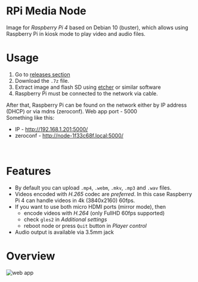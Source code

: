 # RPi Media Node

Image for *Raspberry Pi 4* based on Debian 10 (buster), which allows using Raspberry Pi in kiosk mode to play video and audio files.

# Usage
1. Go to [releases section](https://github.com/evgenii-d/rpi-media-node/releases)
2. Download the `.7z` file.
3. Extract image and flash SD using [etcher](https://www.balena.io/etcher/) or similar software
4. Raspberry Pi must be connected to the network via cable.

After that, Raspberry Pi can be found on the network either by IP address (DHCP) or via mdns (zeroconf). Web app port - 5000
<br>
Something like this:
* IP - http://192.168.1.201:5000/
* zeroconf - http://node-1f33c68f.local:5000/
<br>

# Features
* By default you can upload `.mp4`, `.webm`, `.mkv`, `.mp3` and `.wav` files.
* Videos encoded with *H.265* codec are *preferred*. In this case Raspberry Pi 4 can handle videos in 4k (3840x2160) 60fps.
* If you want to use both micro HDMI ports (mirror mode), then 
  * encode videos with *H.264* (only FullHD 60fps supported)
  * check `gles2` in *Additional settings*
  * reboot node or press `Quit` button in *Player control*
* Audio output is available via 3.5mm jack

# Overview
![web app](https://github.com/evgenii-d/rpi-media-node/blob/main/media-node-contol.png)
